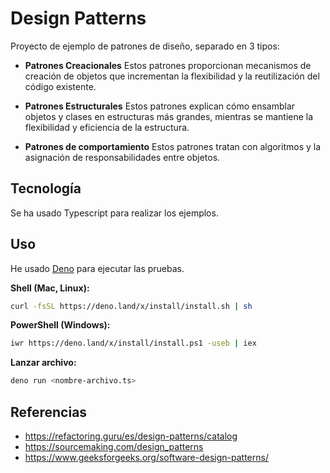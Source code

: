 # Design Patterns

Proyecto de ejemplo de patrones de diseño, separado en 3 tipos:

- **Patrones Creacionales**
  Estos patrones proporcionan mecanismos de creación de objetos que incrementan la flexibilidad y la reutilización del código existente.

- **Patrones Estructurales**
  Estos patrones explican cómo ensamblar objetos y clases en estructuras más grandes, mientras se mantiene la flexibilidad y eficiencia de la estructura.

- **Patrones de comportamiento**
  Estos patrones tratan con algoritmos y la asignación de responsabilidades entre objetos.

## Tecnología

Se ha usado Typescript para realizar los ejemplos.

## Uso

He usado [Deno](https://deno.land/) para ejecutar las pruebas.

**Shell (Mac, Linux):**

```bash
curl -fsSL https://deno.land/x/install/install.sh | sh
```

**PowerShell (Windows):**

```bash
iwr https://deno.land/x/install/install.ps1 -useb | iex
```

**Lanzar archivo:**

```bash
deno run <nombre-archivo.ts>
```

## Referencias

- https://refactoring.guru/es/design-patterns/catalog
- https://sourcemaking.com/design_patterns
- https://www.geeksforgeeks.org/software-design-patterns/
